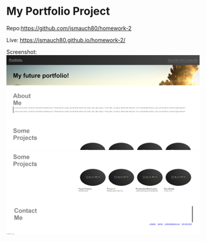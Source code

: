 # My Portfolio Project

Repo:https://github.com/jsmauch80/homework-2

Live: https://jsmauch80.github.io/homework-2/

Screenshot: ![image](https://github.com/jsmauch80/homework-2/blob/main/assets/imgs/2-1.png)
![image](https://github.com/jsmauch80/homework-2/blob/main/assets/imgs/2-2.png)
